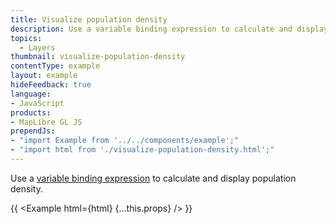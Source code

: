 ```yaml
---
title: Visualize population density
description: Use a variable binding expression to calculate and display population density.
topics:
  - Layers
thumbnail: visualize-population-density
contentType: example
layout: example
hideFeedback: true
language:
- JavaScript
products:
- MapLibre GL JS
prependJs:
- "import Example from '../../components/example';"
- "import html from './visualize-population-density.html';"
---
```


Use a [variable binding expression](https://maplibre.org/maplibre-style-spec/expressions/#variable-binding) to calculate and display population density.

{{ <Example html={html} {...this.props} /> }}
